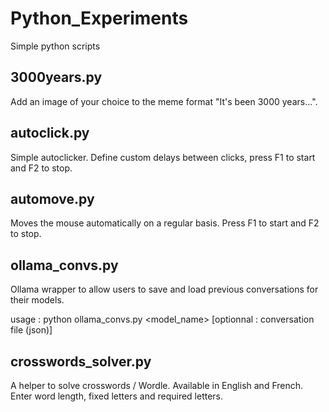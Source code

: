 # Python_Experiments
 Simple python scripts

## 3000years.py

Add an image of your choice to the meme format "It's been 3000 years...".

## autoclick.py

Simple autoclicker. Define custom delays between clicks, press F1 to start and F2 to stop.

## automove.py

Moves the mouse automatically on a regular basis. Press F1 to start and F2 to stop.

## ollama_convs.py

Ollama wrapper to allow users to save and load previous conversations for their models.

usage : python ollama_convs.py <model_name> [optionnal : conversation file (json)]

## crosswords_solver.py

A helper to solve crosswords / Wordle. Available in English and French. Enter word length, fixed letters and required letters.